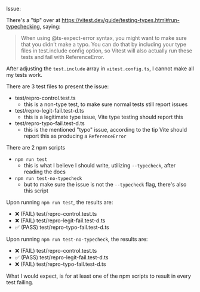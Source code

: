 Issue:

There's a "tip" over at https://vitest.dev/guide/testing-types.html#run-typechecking, saying:
> When using @ts-expect-error syntax, you might want to make sure that you didn't make a typo. You can do that by including your type files in test.include config option, so Vitest will also actually run these tests and fail with ReferenceError.

After adjusting the `test.include` array in `vitest.config.ts`, I cannot make all my tests work.

There are 3 test files to present the issue:
- test/repro-control.test.ts
    - this is a non-type test, to make sure normal tests still report issues
- test/repro-legit-fail.test-d.ts
    - this is a legitimate type issue, Vite type testing should report this
- test/repro-typo-fail.test-d.ts
    - this is the mentioned "typo" issue, according to the tip Vite should report this as producing a `ReferenceError`

There are 2 npm scripts
- `npm run test`
    - this is what I believe I should write, utilizing `--typecheck`, after reading the docs
- `npm run test-no-typecheck`
    - but to make sure the issue is not the `--typecheck` flag, there's also this script

Upon running `npm run test`, the results are:
- ❌ (FAIL) test/repro-control.test.ts
- ❌ (FAIL) test/repro-legit-fail.test-d.ts
- ✅ (PASS) test/repro-typo-fail.test-d.ts

Upon running `npm run test-no-typecheck`, the results are:
- ❌ (FAIL) test/repro-control.test.ts
- ✅ (PASS) test/repro-legit-fail.test-d.ts
- ❌ (FAIL) test/repro-typo-fail.test-d.ts

What I would expect, is for at least one of the npm scripts to result in every test failing.
